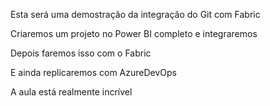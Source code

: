 Esta será uma demostração da integração do Git com Fabric

Criaremos um projeto no Power BI completo e integraremos

Depois faremos isso com o Fabric

E ainda replicaremos com AzureDevOps

A aula está realmente incrível

